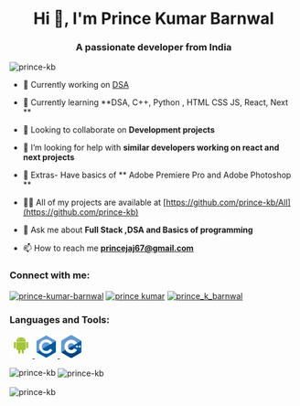 <h1 align="center">Hi 👋, I'm Prince Kumar Barnwal</h1>
<h3 align="center">A passionate developer from India</h3>

<p align="left"> <img src="https://komarev.com/ghpvc/?username=prince-kb&label=Profile%20views&color=0e75b6&style=flat" alt="prince-kb" /> </p>

- 🔭 Currently working on [DSA](https://github.com/prince-kb/All)

- 🌱 Currently learning **DSA, C++, Python , HTML CSS JS, React, Next **
  
- 👯 Looking to collaborate on **Development projects**

- 🤝 I’m looking for help with **similar developers working on react and next projects**

- 🌱 Extras- Have basics of ** Adobe Premiere Pro and Adobe Photoshop **

- 👨‍💻 All of my projects are available at [https://github.com/prince-kb/All](https://github.com/prince-kb)

- 💬 Ask me about **Full Stack ,DSA and Basics of programming**

- 📫 How to reach me **princejaj67@gmail.com**

<h3 align="left">Connect with me:</h3>
<p align="left">
<a href="https://linkedin.com/in/prince-kumar-barnwal" target="blank"><img align="center" src="https://raw.githubusercontent.com/rahuldkjain/github-profile-readme-generator/master/src/images/icons/Social/linked-in-alt.svg" alt="prince-kumar-barnwal" height="30" width="40" /></a>
<a href="https://fb.com/prince kumar" target="blank"><img align="center" src="https://raw.githubusercontent.com/rahuldkjain/github-profile-readme-generator/master/src/images/icons/Social/facebook.svg" alt="prince kumar" height="30" width="40" /></a>
<a href="https://instagram.com/prince_k_barnwal" target="blank"><img align="center" src="https://raw.githubusercontent.com/rahuldkjain/github-profile-readme-generator/master/src/images/icons/Social/instagram.svg" alt="prince_k_barnwal" height="30" width="40" /></a>
</p>

<h3 align="left">Languages and Tools:</h3>
<p align="left"> <a href="https://developer.android.com" target="_blank" rel="noreferrer"> <img src="https://raw.githubusercontent.com/devicons/devicon/master/icons/android/android-original-wordmark.svg" alt="android" width="40" height="40"/> </a> <a href="https://www.cprogramming.com/" target="_blank" rel="noreferrer"> <img src="https://raw.githubusercontent.com/devicons/devicon/master/icons/c/c-original.svg" alt="c" width="40" height="40"/> </a> <a href="https://www.w3schools.com/cpp/" target="_blank" rel="noreferrer"> <img src="https://raw.githubusercontent.com/devicons/devicon/master/icons/cplusplus/cplusplus-original.svg" alt="cplusplus" width="40" height="40"/> </a> </p>

<p><img align="left" src="https://github-readme-stats.vercel.app/api/top-langs?username=prince-kb&show_icons=true&locale=en&layout=compact" alt="prince-kb" /></p>

<p>&nbsp;<img align="center" src="https://github-readme-stats.vercel.app/api?username=prince-kb&show_icons=true&locale=en" alt="prince-kb" /></p>

<p><img align="center" src="https://github-readme-streak-stats.herokuapp.com/?user=prince-kb&" alt="prince-kb" /></p>

